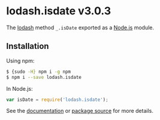 # lodash.isdate v3.0.3

The [lodash](https://lodash.com/) method `_.isDate` exported as a [Node.js](https://nodejs.org/) module.

## Installation

Using npm:
```bash
$ {sudo -H} npm i -g npm
$ npm i --save lodash.isdate
```

In Node.js:
```js
var isDate = require('lodash.isdate');
```

See the [documentation](https://lodash.com/docs#isDate) or [package source](https://github.com/lodash/lodash/blob/3.0.3-npm-packages/lodash.isdate) for more details.
